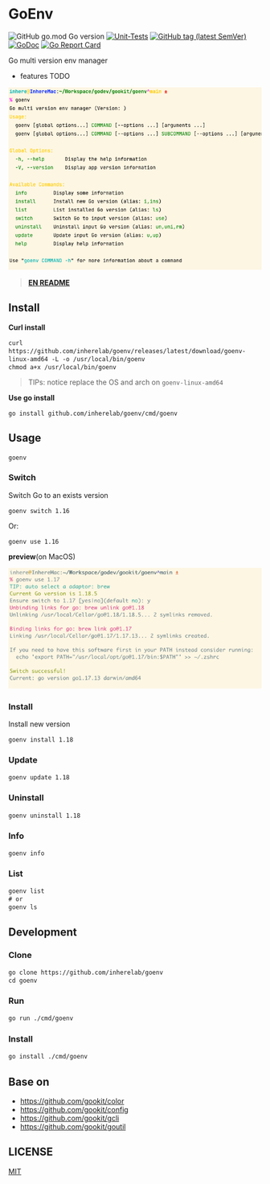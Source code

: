 # GoEnv

![GitHub go.mod Go version](https://img.shields.io/github/go-mod/go-version/inherelab/goenv?style=flat-square)
[![Unit-Tests](https://github.com/inherelab/goenv/actions/workflows/go.yml/badge.svg)](https://github.com/inherelab/goenv/actions/workflows/go.yml)
[![GitHub tag (latest SemVer)](https://img.shields.io/github/tag/inherelab/goenv)](https://github.com/inherelab/goenv)
[![GoDoc](https://godoc.org/github.com/inherelab/goenv?status.svg)](https://pkg.go.dev/github.com/inherelab/goenv/v3)
[![Go Report Card](https://goreportcard.com/badge/github.com/inherelab/goenv)](https://goreportcard.com/report/github.com/inherelab/goenv)

Go multi version env manager

- features TODO

![goenv](_example/help.png)

> **[EN README](README.md)**

## Install

**Curl install**

```shell
curl https://github.com/inherelab/goenv/releases/latest/download/goenv-linux-amd64 -L -o /usr/local/bin/goenv
chmod a+x /usr/local/bin/goenv
```

> TIPs: notice replace the OS and arch on `goenv-linux-amd64`

**Use go install**

```shell
go install github.com/inherelab/goenv/cmd/goenv
```

## Usage

```shell
goenv
```

### Switch

Switch Go to an exists version

```shell
goenv switch 1.16
```
Or:

```shell
goenv use 1.16
```

**preview**(on MacOS)

![](_example/switch.png)

### Install

Install new version

```shell
goenv install 1.18
```

### Update

```shell
goenv update 1.18
```

### Uninstall

```shell
goenv uninstall 1.18
```

### Info

```shell
goenv info
```

### List

```shell
goenv list
# or
goenv ls
```

## Development

### Clone

```shell
go clone https://github.com/inherelab/goenv
cd goenv
```

### Run

```bash
go run ./cmd/goenv
```

### Install

```bash
go install ./cmd/goenv
```

## Base on

- https://github.com/gookit/color
- https://github.com/gookit/config
- https://github.com/gookit/gcli
- https://github.com/gookit/goutil

## LICENSE

[MIT](LICENSE)
